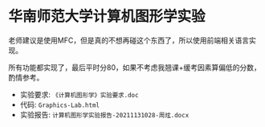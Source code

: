 # 华南师范大学计算机图形学实验

老师建议是使用MFC，但是真的不想再碰这个东西了，所以使用前端相关语言实现。

所有功能都实现了，最后平时分80，如果不考虑我翘课+缓考因素算偏低的分数，酌情参考。

- 实验要求: `《计算机图形学》实验要求.doc`
- 代码: `Graphics-Lab.html` 
- 实验报告: `计算机图形学实验报告-20211131028-周炫.docx`